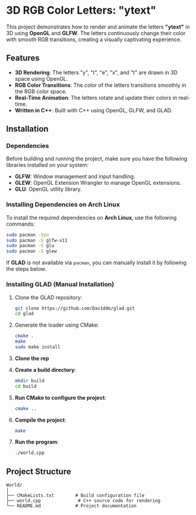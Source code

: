 
# **3D RGB Color Letters: "ytext"**

This project demonstrates how to render and animate the letters **"ytext"** in 3D using **OpenGL** and **GLFW**. The letters continuously change their color with smooth RGB transitions, creating a visually captivating experience.

## **Features**
- **3D Rendering**: The letters "y", "t", "e", "x", and "t" are drawn in 3D space using OpenGL.
- **RGB Color Transitions**: The color of the letters transitions smoothly in the RGB color space.
- **Real-Time Animation**: The letters rotate and update their colors in real-time.
- **Written in C++**: Built with C++ using OpenGL, GLFW, and GLAD.

## **Installation**

### **Dependencies**

Before building and running the project, make sure you have the following libraries installed on your system:
- **GLFW**: Window management and input handling.
- **GLEW**: OpenGL Extension Wrangler to manage OpenGL extensions.
- **GLU**: OpenGL utility library.

### **Installing Dependencies on Arch Linux**

To install the required dependencies on **Arch Linux**, use the following commands:

```bash
sudo pacman -Syu
sudo pacman -S glfw-x11
sudo pacman -S glu
sudo pacman -S glew
```

If **GLAD** is not available via `pacman`, you can manually install it by following the steps below.

### **Installing GLAD (Manual Installation)**

1. Clone the GLAD repository:

   ```bash
   git clone https://github.com/Dav1dde/glad.git
   cd glad
   ```

2. Generate the loader using CMake:

   ```bash
   cmake .
   make
   sudo make install
   ```
1. **Clone the rep**

2. **Create a build directory**:

   ```bash
   mkdir build
   cd build
   ```

3. **Run CMake to configure the project**:

   ```bash
   cmake ..
   ```

4. **Compile the project**:

   ```bash
   make
   ```

5. **Run the program**:

   ```bash
   ./world.cpp
   ```

## **Project Structure**

```text
World/
│
├── CMakeLists.txt        # Build configuration file
├── world.cpp              # C++ source code for rendering
└── README.md             # Project documentation
```
